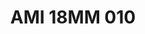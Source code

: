 ---
title: AMI 18MM 010
date: 
draft: false

# descripcion
description : Anillo de plata 925 y microcubics.

materials: Plata 925

color: 

dimensions: 18 mm diámetro

code: 05-28-1177

type: "Anillos"

categories: []

price: $22.088.720,00

price_eftvo: $18.775.410,00

# Images
# first image will be shown in the product page
images:
  # - image: "images/path_to_image"
  # La ubicacion de las imagenes es imagenes/Anillos/Anillos.Microcubic/05-28-1177-ami-18mm-010
  - image: "./images/anillos/microcubic/05-28-1177-ami-18mm-010.jpg"
---